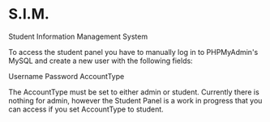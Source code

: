 S.I.M.
======

Student Information Management System

To access the student panel you have to manually log in to PHPMyAdmin's MySQL and create a new user
with the following fields:

Username
Password
AccountType

The AccountType must be set to either admin or student. Currently there is nothing for admin, however
the Student Panel is a work in progress that you can access if you set AccountType to student.